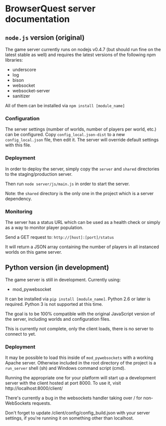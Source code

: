 # BrowserQuest server documentation #

## `node.js` version (original) ##

The game server currently runs on nodejs v0.4.7 (but should run fine on the latest stable as well) and requires the latest versions of the following npm libraries:

- underscore
- log
- bison
- websocket
- websocket-server
- sanitizer

All of them can be installed via `npm install [module_name]`


### Configuration ###

The server settings (number of worlds, number of players per world, etc.) can be configured.
Copy `config_local.json-dist` to a new `config_local.json` file, then edit it. The server will override default settings with this file.


### Deployment ###

In order to deploy the server, simply copy the `server` and `shared` directories to the staging/production server.

Then run `node server/js/main.js` in order to start the server.


Note: the `shared` directory is the only one in the project which is a server dependency.


### Monitoring ###

The server has a status URL which can be used as a health check or simply as a way to monitor player population.

Send a GET request to: `http://[host]:[port]/status`

It will return a JSON array containing the number of players in all instanced worlds on this game server.


## Python version (in development) ##

The game server is still in development.  Currently using:

- mod_pywebsocket

It can be installed via `pip install [module_name]`.  Python 2.6 or later is required.  Python 3 is not supported at this time.

The goal is to be 100% compatible with the original JavaScript version of the server, including worlds and configuration files.

This is currently not complete, only the client loads, there is no server to connect to yet.

### Deployment ###

It may be possible to load this inside of `mod_pywebsockets` with a working Apache server.  Otherwise included in the root directory of the project is a `run_server` shell (sh) and Windows command script (cmd).

Running the appropriate one for your platform will start up a development server with the client hosted at port 8000.  To use it, visit http://localhost:8000/client/

There's currently a bug in the websockets handler taking over / for non-WebSockets requests.

Don't forget to update /client/config/config_build.json with your server settings, if you're running it on something other than localhost.
